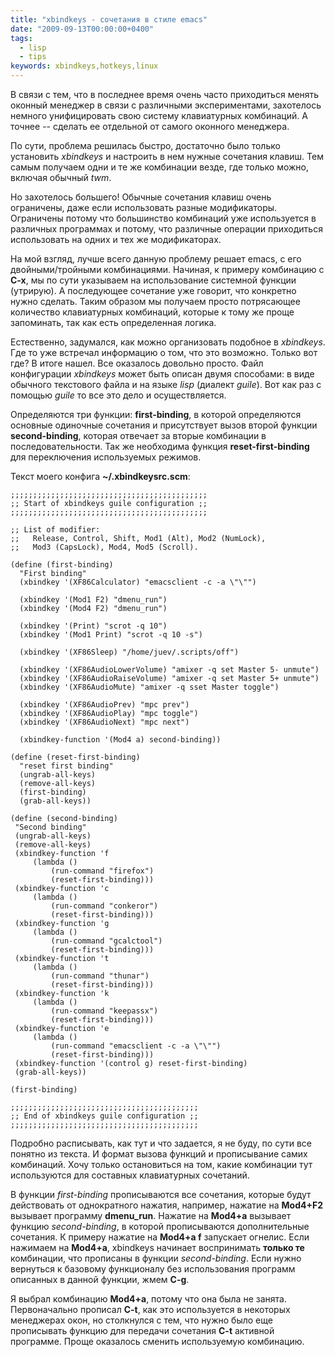 ```yaml
---
title: "xbindkeys - сочетания в стиле emacs"
date: "2009-09-13T00:00:00+0400"
tags:
  - lisp
  - tips
keywords: xbindkeys,hotkeys,linux
---
```

В связи с тем, что в последнее время очень часто приходиться менять оконный менеджер в связи с различными экспериментами, захотелось немного унифицировать свою систему клавиатурных комбинаций. А точнее -- сделать ее отдельной от самого оконного менеджера.

По сути, проблема решилась быстро, достаточно было только установить <em>xbindkeys</em> и настроить в нем нужные сочетания клавиш. Тем самым получаем одни и те же комбинации везде, где только можно, включая обычный <em>twm</em>.

Но захотелось большего! Обычные сочетания клавиш очень ограничены, даже если использовать разные модификаторы. Ограничены потому что большинство комбинаций уже используется в различных программах и потому, что различные операции приходиться использовать на одних и тех же модификаторах.

На мой взгляд, лучше всего данную проблему решает emacs, с его двойными/тройными комбинациями. Начиная, к примеру комбинацию с<strong> C-x</strong>, мы по сути указываем на использование системной функции (утрирую). А последующее сочетание уже говорит, что конкретно нужно сделать. Таким образом мы получаем просто потрясающее количество клавиатурных комбинаций, которые к тому же проще запоминать, так как есть определенная логика.

Естественно, задумался, как можно организовать подобное в <em>xbindkeys</em>. Где то уже встречал информацию о том, что это возможно. Только вот где? В итоге нашел. Все оказалось довольно просто. Файл конфигурации <em>xbindkeys</em> может быть описан двумя способами: в виде обычного текстового файла и на языке <em>lisp</em> (диалект <em>guile</em>). Вот как раз с помощью <em>guile</em> то все это дело и осуществляется.

Определяются три функции: <strong>first-binding</strong>, в которой определяются основные одиночные сочетания и присутствует вызов второй функции <strong>second-binding</strong>, которая отвечает за вторые комбинации в последовательности. Так же необходима функция <strong>reset-first-binding</strong> для переключения используемых режимов.

Текст моего конфига <strong>~/.xbindkeysrc.scm</strong>:

    ;;;;;;;;;;;;;;;;;;;;;;;;;;;;;;;;;;;;;;;;;;;;
    ;; Start of xbindkeys guile configuration ;;
    ;;;;;;;;;;;;;;;;;;;;;;;;;;;;;;;;;;;;;;;;;;;;

    ;; List of modifier:
    ;;   Release, Control, Shift, Mod1 (Alt), Mod2 (NumLock),
    ;;   Mod3 (CapsLock), Mod4, Mod5 (Scroll).

    (define (first-binding)
      "First binding"
      (xbindkey '(XF86Calculator) "emacsclient -c -a \"\"")

      (xbindkey '(Mod1 F2) "dmenu_run")
      (xbindkey '(Mod4 F2) "dmenu_run")

      (xbindkey '(Print) "scrot -q 10")
      (xbindkey '(Mod1 Print) "scrot -q 10 -s")

      (xbindkey '(XF86Sleep) "/home/juev/.scripts/off")

      (xbindkey '(XF86AudioLowerVolume) "amixer -q set Master 5- unmute")
      (xbindkey '(XF86AudioRaiseVolume) "amixer -q set Master 5+ unmute")
      (xbindkey '(XF86AudioMute) "amixer -q sset Master toggle")

      (xbindkey '(XF86AudioPrev) "mpc prev")
      (xbindkey '(XF86AudioPlay) "mpc toggle")
      (xbindkey '(XF86AudioNext) "mpc next")

      (xbindkey-function '(Mod4 a) second-binding))

    (define (reset-first-binding)
      "reset first binding"
      (ungrab-all-keys)
      (remove-all-keys)
      (first-binding)
      (grab-all-keys))

    (define (second-binding)
     "Second binding"
     (ungrab-all-keys)
     (remove-all-keys)
     (xbindkey-function 'f
         (lambda ()
             (run-command "firefox")
             (reset-first-binding)))
     (xbindkey-function 'c
         (lambda ()
             (run-command "conkeror")
             (reset-first-binding)))
     (xbindkey-function 'g
         (lambda ()
             (run-command "gcalctool")
             (reset-first-binding)))
     (xbindkey-function 't
         (lambda ()
             (run-command "thunar")
             (reset-first-binding)))
     (xbindkey-function 'k
         (lambda ()
             (run-command "keepassx")
             (reset-first-binding)))
     (xbindkey-function 'e
         (lambda ()
             (run-command "emacsclient -c -a \"\"")
             (reset-first-binding)))
     (xbindkey-function '(control g) reset-first-binding)
     (grab-all-keys))

    (first-binding)

    ;;;;;;;;;;;;;;;;;;;;;;;;;;;;;;;;;;;;;;;;;;
    ;; End of xbindkeys guile configuration ;;
    ;;;;;;;;;;;;;;;;;;;;;;;;;;;;;;;;;;;;;;;;;;

Подробно расписывать, как тут и что задается, я не буду, по сути все понятно из текста. И формат вызова функций и прописывание самих комбинаций. Хочу только остановиться на том, какие комбинации тут используются для составных клавиатурных сочетаний.

В функции <em>first-binding</em> прописываются все сочетания, которые будут действовать от однократного нажатия, например, нажатие на <strong>Mod4+F2</strong> вызывает программу <strong>dmenu_run</strong>. Нажатие на <strong>Mod4+a</strong> вызывает функцию <em>second-binding</em>, в которой прописываются дополнительные сочетания. К примеру нажатие на <strong>Mod4+a f</strong> запускает огнелис. Если нажимаем на <strong>Mod4+a</strong>, xbindkeys начинает воспринимать <strong>только те</strong> комбинации, что прописаны в функции <em>second-binding</em>. Если нужно вернуться к базовому функционалу без использования программ описанных в данной функции, жмем <strong>C-g</strong>.

Я выбрал комбинацию <strong>Mod4+a</strong>, потому что она была не занята. Первоначально прописал <strong>C-t</strong>, как это используется в некоторых менеджерах окон, но столкнулся с тем, что нужно было еще прописывать функцию для передачи сочетания <strong>C-t</strong> активной программе. Проще оказалось сменить используемую комбинацию.
